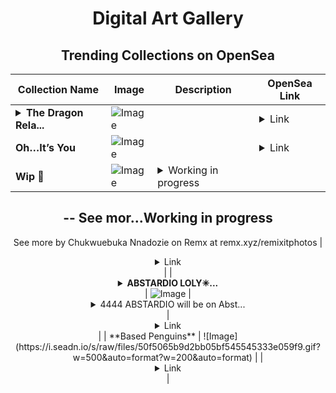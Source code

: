 <div align="center">

# Digital Art Gallery

## Trending Collections on OpenSea

| Collection Name                       | Image                                                                                     | Description                       | OpenSea Link                                                                                          |
|---------------------------------------|-------------------------------------------------------------------------------------------|-----------------------------------|--------------------------------------------------------------------------------------------------------|
| **<details><summary>The Dragon Rela...</summary>The Dragon Relaxes</details>** | ![Image](https://i.seadn.io/s/raw/files/b31dba05cd0e2fdf830ec4cf29004406.jpg?w=500&auto=format?w=200&auto=format) |  | <details><summary>Link</summary>[The Dragon Relaxes](https://opensea.io/collection/the-dragon-relaxes)</details> |
| **Oh…It’s You** | ![Image](https://i.seadn.io/s/raw/files/a9912022486df5929f79d494bd98d1a7.png?w=500&auto=format?w=200&auto=format) |  | <details><summary>Link</summary>[Oh…It’s You](https://opensea.io/collection/oh-its-you)</details> |
| **Wip 🚧** | ![Image](https://i.seadn.io/s/raw/files/3b33fee7b52d0294d8437468b0060eed.jpg?w=500&auto=format?w=200&auto=format) | <details><summary>Working in progress
--
See mor...</summary>Working in progress
--
See more by Chukwuebuka Nnadozie on Remx at remx.xyz/remixitphotos</details> | <details><summary>Link</summary>[Wip 🚧](https://opensea.io/collection/wip-18)</details> |
| **<details><summary>ABSTARDIO LOLY✳...</summary>ABSTARDIO LOLY✳️</details>** | ![Image](https://i.seadn.io/s/raw/files/07dc2f52e9e2fe5bee7d0ee96ebb679a.jpg?w=500&auto=format?w=200&auto=format) | <details><summary>4444 ABSTARDIO will be on Abst...</summary>4444 ABSTARDIO will be on Abstractchain, we want to introduce our projects through this snek peak, ABSTARDIO is inspired by retardio, we are opening a WHITELIST for the FREEE XYZ community, there are 999 spots in our first NFT, please see and join WHITELIST ABSTARDIO


</details> | <details><summary>Link</summary>[ABSTARDIO LOLY✳️](https://opensea.io/collection/abstardio-loly)</details> |
| **Based Penguins** | ![Image](https://i.seadn.io/s/raw/files/50f5065b9d2bb05bf545545333e059f9.gif?w=500&auto=format?w=200&auto=format) |  | <details><summary>Link</summary>[Based Penguins](https://opensea.io/collection/based-penguins-17)</details> |

</div>